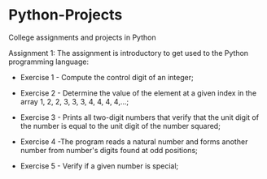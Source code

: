 # Python-Projects
College assignments and projects in Python

Assignment 1: The assignment is introductory to get used to the Python programming language:
  - Exercise 1 - Compute the control digit of an integer;
 
  - Exercise 2 - Determine the value of the element at a given index in the array 1, 2, 2, 3, 3, 3, 4, 4, 4, 4,...;
  
  - Exercise 3 - Prints all two-digit numbers that verify that the unit digit of
    the number is equal to the unit digit of the number squared;
    
  - Exercise 4 -The program reads a natural number and forms another number from number's digits found at odd positions;

  - Exercise 5 - Verify if a given number is special;
